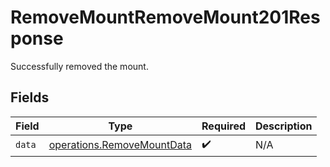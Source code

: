 # RemoveMountRemoveMount201Response

Successfully removed the mount.


## Fields

| Field                                                                    | Type                                                                     | Required                                                                 | Description                                                              |
| ------------------------------------------------------------------------ | ------------------------------------------------------------------------ | ------------------------------------------------------------------------ | ------------------------------------------------------------------------ |
| `data`                                                                   | [operations.RemoveMountData](../../models/operations/removemountdata.md) | :heavy_check_mark:                                                       | N/A                                                                      |